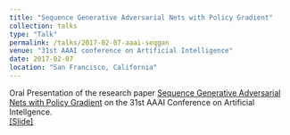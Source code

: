 ```yaml
---
title: "Sequence Generative Adversarial Nets with Policy Gradient"
collection: talks
type: "Talk"
permalink: /talks/2017-02-07-aaai-seqgan
venue: "31st AAAI conference on Artificial Intelligence"
date: 2017-02-07
location: "San Francisco, California"
---
```


Oral Presentation of the research paper [Sequence Generative Adversarial Nets with Policy Gradient](https://arxiv.org/pdf/1609.05473.pdf) on the 31st AAAI Conference on Artificial Intellgence.<br>
[[Slide]](http://lantaoyu.github.io/files/2017-02-07-aaai-seqgan.pdf)